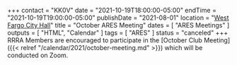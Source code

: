 +++
contact = "KK0V"
date = "2021-10-19T18:00:00-05:00"
endTime = "2021-10-19T19:00:00-05:00"
publishDate = "2021-08-01"
location = "[West Fargo City Hall](/places/west-fargo-city-hall/)"
title = "October ARES Meeting"
dates = [ "ARES Meetings" ]
outputs = [ "HTML", "Calendar" ]
tags = [ "ARES" ]
status = "canceled"
+++
RRRA Members are encouraged to participate in the 
[October Club Meeting]({{< relref "/calendar/2021/october-meeting.md" >}})
which will be conducted on Zoom.
